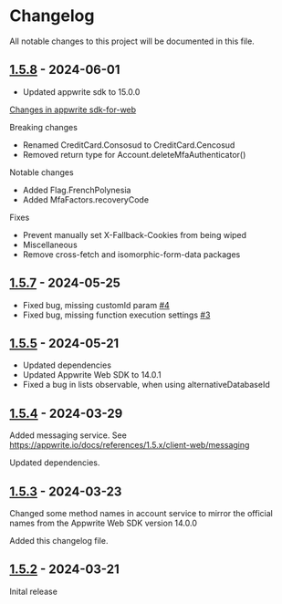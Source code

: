 # Changelog

All notable changes to this project will be documented in this file.

## [1.5.8] - 2024-06-01

- Updated appwrite sdk to 15.0.0

[Changes in appwrite sdk-for-web](https://github.com/appwrite/sdk-for-web/releases/tag/15.0.0)

Breaking changes

- Renamed CreditCard.Consosud to CreditCard.Cencosud
- Removed return type for Account.deleteMfaAuthenticator()

Notable changes

- Added Flag.FrenchPolynesia
- Added MfaFactors.recoveryCode

Fixes

- Prevent manually set X-Fallback-Cookies from being wiped
- Miscellaneous
- Remove cross-fetch and isomorphic-form-data packages

## [1.5.7] - 2024-05-25

- Fixed bug, missing customId param [#4](https://github.com/blackfan23/ngx-appwrite/issues/4#issue-2313805238)
- Fixed bug, missing function execution settings [#3](https://github.com/blackfan23/ngx-appwrite/issues/3#issue-2313780308)

## [1.5.5] - 2024-05-21

- Updated dependencies
- Updated Appwrite Web SDK to 14.0.1
- Fixed a bug in lists observable, when using alternativeDatabaseId

## [1.5.4] - 2024-03-29

Added messaging service. See https://appwrite.io/docs/references/1.5.x/client-web/messaging

Updated dependencies.

## [1.5.3] - 2024-03-23

Changed some method names in account service to mirror the official names from the Appwrite Web SDK version 14.0.0

Added this changelog file.

## [1.5.2] - 2024-03-21

Inital release

[1.5.8]: https://github.com/blackfan23/ngx-appwrite/releases/tag/v1.5.7
[1.5.7]: https://github.com/blackfan23/ngx-appwrite/releases/tag/v1.5.7
[1.5.6]: https://github.com/blackfan23/ngx-appwrite/releases/tag/v1.5.6
[1.5.5]: https://github.com/blackfan23/ngx-appwrite/releases/tag/v1.5.5
[1.5.4]: https://github.com/blackfan23/ngx-appwrite/releases/tag/v1.5.4
[1.5.3]: https://github.com/blackfan23/ngx-appwrite/releases/tag/v1.5.3
[1.5.2]: https://github.com/blackfan23/ngx-appwrite/releases/tag/v1.5.2

